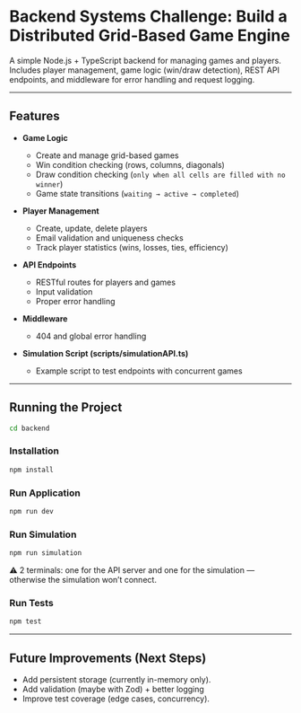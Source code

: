 # Backend Systems Challenge: Build a Distributed Grid-Based Game Engine

A simple Node.js + TypeScript backend for managing games and players.  
Includes player management, game logic (win/draw detection), REST API endpoints, and middleware for error handling and request logging.

---

## Features

- **Game Logic**
  - Create and manage grid-based games
  - Win condition checking (rows, columns, diagonals)
  - Draw condition checking (`only when all cells are filled with no winner`)
  - Game state transitions (`waiting → active → completed`)

- **Player Management**
  - Create, update, delete players
  - Email validation and uniqueness checks
  - Track player statistics (wins, losses, ties, efficiency)

- **API Endpoints**
  - RESTful routes for players and games
  - Input validation
  - Proper error handling

- **Middleware**
  - 404 and global error handling

- **Simulation Script (scripts/simulationAPI.ts)**
  - Example script to test endpoints with concurrent games

---

## Running the Project
```bash
cd backend
```

### Installation
```bash
npm install
```

### Run Application
```bash
npm run dev
```

### Run Simulation
```bash
npm run simulation
```

⚠️ 2 terminals: one for the API server and one for the simulation — otherwise the simulation won’t connect.

### Run Tests
```bash
npm test
```

---

## Future Improvements (Next Steps)
- Add persistent storage (currently in-memory only).
- Add validation (maybe with Zod) + better logging
- Improve test coverage (edge cases, concurrency).
